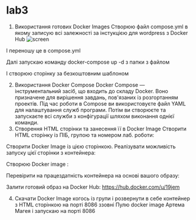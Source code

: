 # lab3
1.	Використання готових Docker Images
Створюю файл compose.yml в якому записую всі залежності за інстукцією для wordpress з Docker Hub
 ![screen](../screen1.png)

І переношу це в compose.yml

  

Далі запускаю команду docker-compose up -d з папки з файлом
 

 
І створюю сторінку за безкоштовним шаблоном


 
2.	Використання Docker Compose
Docker Compose — інструментальний засіб, що входить до складу Docker. Воно призначене для вирішення завдань, пов'язаних із розгортанням проектів. Під час роботи в Compose ви використовуєте файл YAML для налаштування служб програми. Потім ви створюєте та запускаєте всі служби з конфігурації шляхом виконання однієї команди.
3.	Створення HTML сторінки та занесення її в Docker Image
Створити HTML сторінку із ПІБ, групою та номером лаб. роботи:
 

Створити Docker Image із цією сторінкою.
Реалізувати можливість запуску цієї сторінки з контейнера:
 

Створюю Docker image :
 

Перевірити на працездатність контейнера на основі вашого образу:
 

 

Залити готовий образ на Docker Hub:
https://hub.docker.com/u/19jem
 

4.	Скачати Docker Image когось із групи і розвернути в себе контейнер з HTML сторінкою на порті 8086 ззовні
Пулю docker image Артема Магея і запускаю на порті 8086

 

